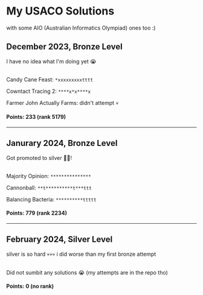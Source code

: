 # My USACO Solutions
with some AIO (Australian Informatics Olympiad) ones too :)
## December 2023, Bronze Level
I have no idea what I'm doing yet 😭<br><br>

Candy Cane Feast: `*xxxxxxxxxtttt`

Cowntact Tracing 2: `****x*x****x`

Farmer John Actually Farms: didn't attempt 💀

#### Points: 233 (rank 5179)

---

## Janurary 2024, Bronze Level
Got promoted to silver 🎉🎉!<br><br>

Majority Opinion: `***************`

Cannonball: `**t**********t***ttt`

Balancing Bacteria: `**********ttttt`

#### Points: 779 (rank 2234)

---

## February 2024, Silver Level
silver is so hard 💀💀💀 i did worse than my first bronze attempt<br><br>

Did not sumbit any solutions 😭
(my attempts are in the repo tho)

#### Points: 0 (no rank)
